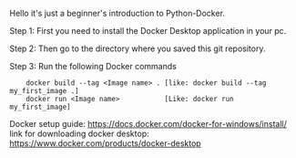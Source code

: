 Hello it's just a beginner's introduction to Python-Docker.

Step 1: First you need to install the Docker Desktop application in your pc. 

Step 2: Then go to the directory where you saved this git repository.

Step 3: Run the following Docker commands

        docker build --tag <Image name> . [like: docker build --tag my_first_image .]
        docker run <Image name>           [Like: docker run my_first_image]


Docker setup guide: https://docs.docker.com/docker-for-windows/install/
link for downloading docker desktop: https://www.docker.com/products/docker-desktop
